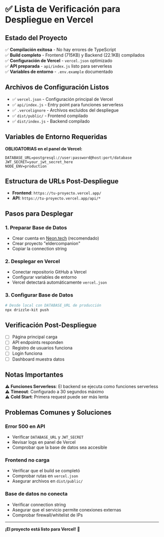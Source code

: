 # ✅ Lista de Verificación para Despliegue en Vercel

## Estado del Proyecto

✅ **Compilación exitosa** - No hay errores de TypeScript  
✅ **Build completo** - Frontend (715KB) y Backend (22.1KB) compilados  
✅ **Configuración de Vercel** - `vercel.json` optimizado  
✅ **API preparada** - `api/index.js` listo para serverless  
✅ **Variables de entorno** - `.env.example` documentado  

## Archivos de Configuración Listos

- ✅ `vercel.json` - Configuración principal de Vercel
- ✅ `api/index.js` - Entry point para funciones serverless  
- ✅ `.vercelignore` - Archivos excluidos del despliegue
- ✅ `dist/public/` - Frontend compilado
- ✅ `dist/index.js` - Backend compilado

## Variables de Entorno Requeridas

**OBLIGATORIAS en el panel de Vercel:**

```env
DATABASE_URL=postgresql://user:password@host:port/database
JWT_SECRET=your_jwt_secret_here
NODE_ENV=production
```

## Estructura de URLs Post-Despliegue

- **Frontend**: `https://tu-proyecto.vercel.app/`
- **API**: `https://tu-proyecto.vercel.app/api/*`

## Pasos para Desplegar

### 1. Preparar Base de Datos
- Crear cuenta en [Neon.tech](https://neon.tech) (recomendado)
- Crear proyecto "eldercompanion"
- Copiar la connection string

### 2. Desplegar en Vercel
- Conectar repositorio GitHub a Vercel
- Configurar variables de entorno
- Vercel detectará automáticamente `vercel.json`

### 3. Configurar Base de Datos
```bash
# Desde local con DATABASE_URL de producción
npx drizzle-kit push
```

## Verificación Post-Despliegue

- [ ] Página principal carga
- [ ] API endpoints responden
- [ ] Registro de usuarios funciona
- [ ] Login funciona
- [ ] Dashboard muestra datos

## Notas Importantes

⚠️ **Funciones Serverless**: El backend se ejecuta como funciones serverless  
⚠️ **Timeout**: Configurado a 30 segundos máximo  
⚠️ **Cold Start**: Primera request puede ser más lenta  

## Problemas Comunes y Soluciones

### Error 500 en API
- Verificar `DATABASE_URL` y `JWT_SECRET`
- Revisar logs en panel de Vercel
- Comprobar que la base de datos sea accesible

### Frontend no carga
- Verificar que el build se completó
- Comprobar rutas en `vercel.json`
- Asegurar archivos en `dist/public/`

### Base de datos no conecta
- Verificar connection string
- Asegurar que el servicio permite conexiones externas
- Comprobar firewall/whitelist de IPs

---

**¡El proyecto está listo para Vercel!** 🚀